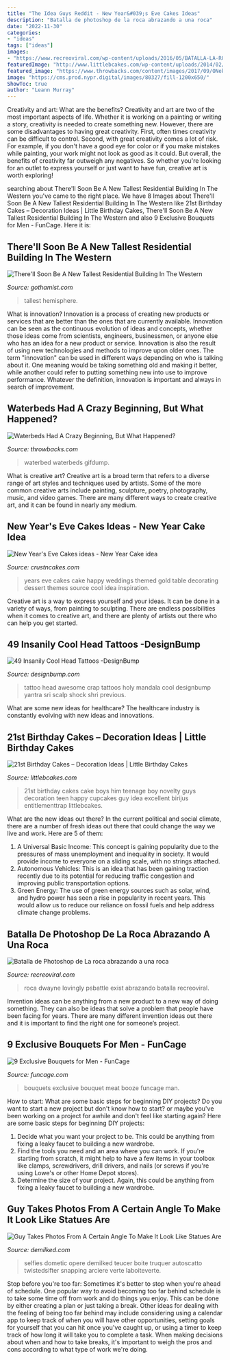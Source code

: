 ```yaml
---
title: "The Idea Guys Reddit - New Year&#039;s Eve Cakes Ideas"
description: "Batalla de photoshop de la roca abrazando a una roca"
date: "2022-11-30"
categories:
- "ideas"
tags: ["ideas"]
images:
- "https://www.recreoviral.com/wp-content/uploads/2016/05/BATALLA-LA-ROCA-1-372x550.png"
featuredImage: "http://www.littlebcakes.com/wp-content/uploads/2014/02/21st-Birthday-Cake-768x1024.jpg"
featured_image: "https://www.throwbacks.com/content/images/2017/09/ONekUlN-1.gif"
image: "https://cms.prod.nypr.digital/images/80327/fill-1200x650/"
ShowToc: true
author: "Leann Murray"
---
```



Creativity and art: What are the benefits?
Creativity and art are two of the most important aspects of life. Whether it is working on a painting or writing a story, creativity is needed to create something new. However, there are some disadvantages to having great creativity. First, often times creativity can be difficult to control. Second, with great creativity comes a lot of risk. For example, if you don't have a good eye for color or if you make mistakes while painting, your work might not look as good as it could. But overall, the benefits of creativity far outweigh any negatives. So whether you're looking for an outlet to express yourself or just want to have fun, creative art is worth exploring!

	

		
searching about There&#039;ll Soon Be A New Tallest Residential Building In The Western you've came to the right place. We have 8 Images about There&#039;ll Soon Be A New Tallest Residential Building In The Western like 21st Birthday Cakes – Decoration Ideas | Little Birthday Cakes, There&#039;ll Soon Be A New Tallest Residential Building In The Western and also 9 Exclusive Bouquets for Men - FunCage. Here it is:
		
    
## There&#039;ll Soon Be A New Tallest Residential Building In The Western

<img loading=lazy src="https://cms.prod.nypr.digital/images/80327/fill-1200x650/" onerror="this.onerror=null;this.src='https://tse1.mm.bing.net/th?id=OIP.Y8t749kKPEYOo79Bh2ubKwHaEA&amp;pid=15.1';" alt="There&#039;ll Soon Be A New Tallest Residential Building In The Western">

_Source: gothamist.com_

>tallest hemisphere. 

	

What is innovation?
Innovation is a process of creating new products or services that are better than the ones that are currently available. Innovation can be seen as the continuous evolution of ideas and concepts, whether those ideas come from scientists, engineers, businessmen, or anyone else who has an idea for a new product or service. Innovation is also the result of using new technologies and methods to improve upon older ones.
The term "innovation" can be used in different ways depending on who is talking about it. One meaning would be taking something old and making it better, while another could refer to putting something new into use to improve performance. Whatever the definition, innovation is important and always in search of improvement.

    
## Waterbeds Had A Crazy Beginning, But What Happened?

<img loading=lazy src="https://www.throwbacks.com/content/images/2017/09/ONekUlN-1.gif" onerror="this.onerror=null;this.src='https://tse4.mm.bing.net/th?id=OIP.laO7wAgjQgIOgaYNcSy6oQHaEK&amp;pid=15.1';" alt="Waterbeds Had A Crazy Beginning, But What Happened?">

_Source: throwbacks.com_

>waterbed waterbeds gifdump. 

	

What is creative art?
Creative art is a broad term that refers to a diverse range of art styles and techniques used by artists. Some of the more common creative arts include painting, sculpture, poetry, photography, music, and video games. There are many different ways to create creative art, and it can be found in nearly any medium.

    
## New Year&#039;s Eve Cakes Ideas - New Year Cake Idea

<img loading=lazy src="https://www.crustncakes.com/blog/wp-content/uploads/2019/12/d8d3a57e691e166931abaae1d34a082e.jpg" onerror="this.onerror=null;this.src='https://tse2.mm.bing.net/th?id=OIP.meTz7NC5KwBj8d0fNm7YLwHaJ4&amp;pid=15.1';" alt="New Year&#039;s Eve Cakes ideas - New Year Cake idea">

_Source: crustncakes.com_

>years eve cakes cake happy weddings themed gold table decorating dessert themes source cool idea inspiration. 

	

Creative art is a way to express yourself and your ideas. It can be done in a variety of ways, from painting to sculpting. There are endless possibilities when it comes to creative art, and there are plenty of artists out there who can help you get started.

    
## 49 Insanily Cool Head Tattoos -DesignBump

<img loading=lazy src="http://cdn.designbump.com/wp-content/uploads/2015/10/14-Head-tattoo-Mandala.jpg" onerror="this.onerror=null;this.src='https://tse3.mm.bing.net/th?id=OIP.lTdwp86DaKAFIPcDPOhJlQHaJ7&amp;pid=15.1';" alt="49 Insanily Cool Head Tattoos -DesignBump">

_Source: designbump.com_

>tattoo head awesome crap tattoos holy mandala cool designbump yantra sri scalp shock shri previous. 

	

What are some new ideas for healthcare?
The healthcare industry is constantly evolving with new ideas and innovations.

    
## 21st Birthday Cakes – Decoration Ideas | Little Birthday Cakes

<img loading=lazy src="http://www.littlebcakes.com/wp-content/uploads/2014/02/21st-Birthday-Cake-768x1024.jpg" onerror="this.onerror=null;this.src='https://tse2.mm.bing.net/th?id=OIP.dDSNhLNVPcQaiIWfbp_0LwHaJ4&amp;pid=15.1';" alt="21st Birthday Cakes – Decoration Ideas | Little Birthday Cakes">

_Source: littlebcakes.com_

>21st birthday cakes cake boys him teenage boy novelty guys decoration teen happy cupcakes guy idea excellent birijus entitlementtrap littlebcakes. 

	

What are the new ideas out there?
In the current political and social climate, there are a number of fresh ideas out there that could change the way we live and work. Here are 5 of them: 
1. A Universal Basic Income: This concept is gaining popularity due to the pressures of mass unemployment and inequality in society. It would provide income to everyone on a sliding scale, with no strings attached.
2. Autonomous Vehicles: This is an idea that has been gaining traction recently due to its potential for reducing traffic congestion and improving public transportation options.
3. Green Energy: The use of green energy sources such as solar, wind, and hydro power has seen a rise in popularity in recent years. This would allow us to reduce our reliance on fossil fuels and help address climate change problems.

    
## Batalla De Photoshop De La Roca Abrazando A Una Roca

<img loading=lazy src="https://www.recreoviral.com/wp-content/uploads/2016/05/BATALLA-LA-ROCA-1-372x550.png" onerror="this.onerror=null;this.src='https://tse1.mm.bing.net/th?id=OIP.hYWtdt9DvcvUb-JlplJ8DQAAAA&amp;pid=15.1';" alt="Batalla de Photoshop de La roca abrazando a una roca">

_Source: recreoviral.com_

>roca dwayne lovingly psbattle exist abrazando batalla recreoviral. 

	

Invention ideas can be anything from a new product to a new way of doing something. They can also be ideas that solve a problem that people have been facing for years. There are many different invention ideas out there and it is important to find the right one for someone’s project.

    
## 9 Exclusive Bouquets For Men - FunCage

<img loading=lazy src="http://www.funcage.com/blog/wp-content/uploads/2013/03/Exclusive-Bouquets-for-Men-002.jpg" onerror="this.onerror=null;this.src='https://tse3.mm.bing.net/th?id=OIP.vp689InTp-tPYbjbldu59wHaKY&amp;pid=15.1';" alt="9 Exclusive Bouquets for Men - FunCage">

_Source: funcage.com_

>bouquets exclusive bouquet meat booze funcage man. 

	

How to start: What are some basic steps for beginning DIY projects?
Do you want to start a new project but don't know how to start? or maybe you've been working on a project for awhile and don't feel like starting again? Here are some basic steps for beginning DIY projects:
1. Decide what you want your project to be. This could be anything from fixing a leaky faucet to building a new wardrobe. 
2. Find the tools you need and an area where you can work. If you're starting from scratch, it might help to have a few items in your toolbox like clamps, screwdrivers, drill drivers, and nails (or screws if you're using Lowe's or other Home Depot stores). 
3. Determine the size of your project. Again, this could be anything from fixing a leaky faucet to building a new wardrobe. 

    
## Guy Takes Photos From A Certain Angle To Make It Look Like Statues Are

<img loading=lazy src="http://static.demilked.com/wp-content/uploads/2014/08/greco-roman-statue-selfies-1.jpg" onerror="this.onerror=null;this.src='https://tse4.mm.bing.net/th?id=OIP.3E0m7qUqmb4ylLzjRdLAcAHaJ4&amp;pid=15.1';" alt="Guy Takes Photos From A Certain Angle To Make It Look Like Statues Are">

_Source: demilked.com_

>selfies dometic opere demilked teucer boite truquer autoscatto twistedsifter snapping arciere verte laboiteverte. 

	

Stop before you're too far: Sometimes it's better to stop when you're ahead of schedule.
One popular way to avoid becoming too far behind schedule is to take some time off from work and do things you enjoy. This can be done by either creating a plan or just taking a break. Other ideas for dealing with the feeling of being too far behind may include considering using a calendar app to keep track of when you will have other opportunities, setting goals for yourself that you can hit once you've caught up, or using a timer to keep track of how long it will take you to complete a task. When making decisions about when and how to take breaks, it's important to weigh the pros and cons according to what type of work we're doing.

